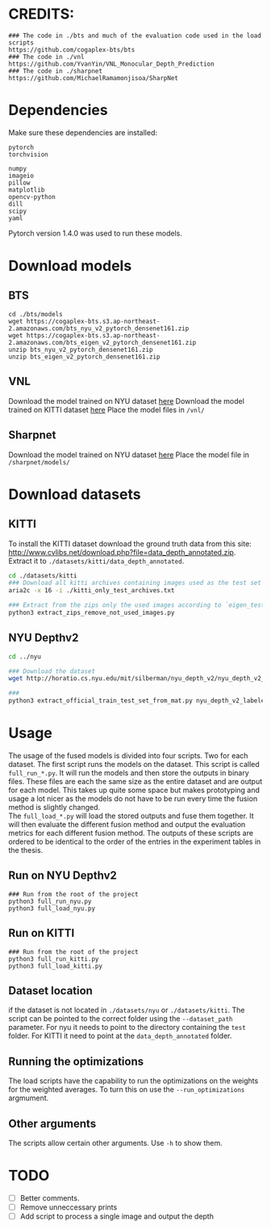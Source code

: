 # CREDITS:
```
### The code in ./bts and much of the evaluation code used in the load scripts
https://github.com/cogaplex-bts/bts
### The code in ./vnl
https://github.com/YvanYin/VNL_Monocular_Depth_Prediction
### The code in ./sharpnet
https://github.com/MichaelRamamonjisoa/SharpNet
```

# Dependencies
Make sure these dependencies are installed:
```
pytorch
torchvision

numpy
imageio
pillow
matplotlib
opencv-python
dill
scipy
yaml
```
Pytorch version 1.4.0 was used to run these models.  

# Download models
## BTS
```
cd ./bts/models
wget https://cogaplex-bts.s3.ap-northeast-2.amazonaws.com/bts_nyu_v2_pytorch_densenet161.zip
wget https://cogaplex-bts.s3.ap-northeast-2.amazonaws.com/bts_eigen_v2_pytorch_densenet161.zip
unzip bts_nyu_v2_pytorch_densenet161.zip
unzip bts_eigen_v2_pytorch_densenet161.zip
```

## VNL
Download the model trained on NYU dataset [here](https://cloudstor.aarnet.edu.au/plus/s/7kdsKYchLdTi53p) 
Download the model trained on KITTI dataset [here](https://cloudstor.aarnet.edu.au/plus/s/eviO16z68cKbip5) 
Place the model files in `/vnl/`

## Sharpnet
Download the model  trained on NYU dataset [here](https://drive.google.com/open?id=1UTruzxPxQdoxF44X7D27f8rISFU0bKMK)
Place the model file in `/sharpnet/models/`

# Download datasets
## KITTI
To install the KITTI dataset download the ground truth data from this site: http://www.cvlibs.net/download.php?file=data_depth_annotated.zip.    
Extract it to `./datasets/kitti/data_depth_annotated`.  
``` bash
cd ./datasets/kitti
### Download all kitti archives containing images used as the test set images.
aria2c -x 16 -i ./kitti_only_test_archives.txt

### Extract from the zips only the used images according to `eigen_test_files_with_gt.txt`
python3 extract_zips_remove_not_used_images.py

```


## NYU Depthv2
``` bash
cd ../nyu

### Download the dataset
wget http://horatio.cs.nyu.edu/mit/silberman/nyu_depth_v2/nyu_depth_v2_labeled.mat

###
python3 extract_official_train_test_set_from_mat.py nyu_depth_v2_labeled.mat splits.mat ./nyu

```

# Usage

The usage of the fused models is divided into four scripts. Two for each dataset. The first script runs the models on the dataset. This script is called `full_run_*.py`. It will run the models and then store the outputs in binary files. These files are each the same size as the entire dataset and are output for each model. This takes up quite some space but makes prototyping and usage a lot nicer as the models do not have to be run every time the fusion method is slightly changed.  
The `full_load_*.py` will load the stored outputs and fuse them together. It will then evaluate the different fusion method and output the evaluation metrics for each different fusion method. The outputs of these scripts are ordered to be identical to the order of the entries in the experiment tables in the thesis.  

## Run on NYU Depthv2

```
### Run from the root of the project
python3 full_run_nyu.py
python3 full_load_nyu.py
```
## Run on KITTI

```
### Run from the root of the project
python3 full_run_kitti.py
python3 full_load_kitti.py
```
## Dataset location
if the dataset is not located in `./datasets/nyu` or `./datasets/kitti`. The script can be pointed to the correct folder using the `--dataset_path` parameter. For nyu it needs to point to the directory containing the `test` folder. For KITTI it need to point at the `data_depth_annotated` folder.

## Running the optimizations
The load scripts have the capability to run the optimizations on the weights for the weighted averages. To turn this on use the `--run_optimizations` argmument.

## Other arguments
The scripts allow certain other arguments. Use `-h` to show them.


# TODO
- [ ] Better comments.
- [ ] Remove unneccessary prints
- [ ] Add script to process a single image and output the depth
